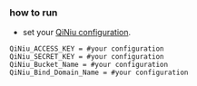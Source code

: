 ### how to run 
+ set your [QiNiu configuration](https://portal.qiniu.com/user/key).
```
QiNiu_ACCESS_KEY = #your configuration
QiNiu_SECRET_KEY = #your configuration
QiNiu_Bucket_Name = #your configuration
QiNiu_Bind_Domain_Name = #your configuration
```
